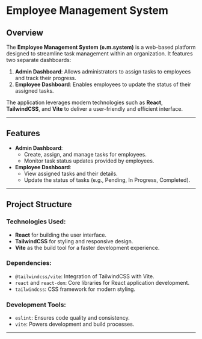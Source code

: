 # Employee Management System

## Overview
The **Employee Management System (e.m.system)** is a web-based platform designed to streamline task management within an organization. It features two separate dashboards:
1. **Admin Dashboard**: Allows administrators to assign tasks to employees and track their progress.
2. **Employee Dashboard**: Enables employees to update the status of their assigned tasks.

The application leverages modern technologies such as **React**, **TailwindCSS**, and **Vite** to deliver a user-friendly and efficient interface.

---

## Features
- **Admin Dashboard**:
  - Create, assign, and manage tasks for employees.
  - Monitor task status updates provided by employees.
- **Employee Dashboard**:
  - View assigned tasks and their details.
  - Update the status of tasks (e.g., Pending, In Progress, Completed).

---

## Project Structure
### Technologies Used:
- **React** for building the user interface.
- **TailwindCSS** for styling and responsive design.
- **Vite** as the build tool for a faster development experience.

### Dependencies:
- `@tailwindcss/vite`: Integration of TailwindCSS with Vite.
- `react` and `react-dom`: Core libraries for React application development.
- `tailwindcss`: CSS framework for modern styling.

### Development Tools:
- `eslint`: Ensures code quality and consistency.
- `vite`: Powers development and build processes.

---
